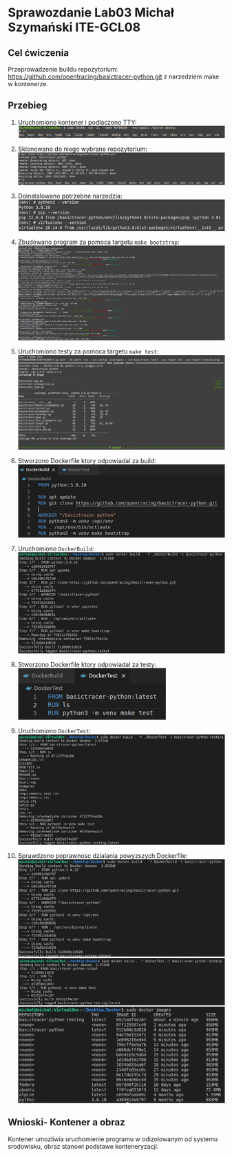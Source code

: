 # Sprawozdanie Lab03 Michał Szymański ITE-GCL08


## Cel ćwiczenia
Przeprowadzenie buildu repozytorium: https://github.com/opentracing/basictracer-python.git z narzedziem make w kontenerze.


## Przebieg

1. Uruchomiono kontener i podlaczono TTY:
![2](screenshots/2.png)

2. Sklonowano do niego wybrane repozytorium:  
![3](screenshots/3.png)

3. Doinstalowano potrzebne narzedzia:<br/>
![4](screenshots/4.png)

4. Zbudowano program za pomoca targetu ```make bootstrap```:
![5](screenshots/5.1.png)

5. Uruchomiono testy za pomoca targetu ```make test```:
![6](screenshots/5.png)

6. Stworzono Dockerfile ktory odpowiadal za build:
![7](screenshots/6.PNG)

7. Uruchomiono ```DockerBuild```:
![8](screenshots/7.PNG)

8. Stworzono Dockerfile ktory odpowiadal za testy:<br/>
![9](screenshots/8.PNG)

9. Uruchomiono ```DockerTest```:
![10](screenshots/9.PNG)

10. Sprawdzono poprawnosc dzialania powyzszych Dockerfile:
![11](screenshots/10.PNG)
![12](screenshots/11.PNG)
![13](screenshots/12.PNG)


## Wnioski- Kontener a obraz
Kontener umozliwia uruchomienie programu w odizolowanym od systemu srodowisku, obraz stanowi podstawe konteneryzacji.
